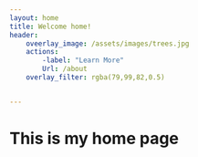 ```yaml
---
layout: home
title: Welcome home!
header:
    oveerlay_image: /assets/images/trees.jpg
    actions:
        -label: "Learn More"
        Url: /about
    overlay_filter: rgba(79,99,82,0.5)


---
```


# This is my home page
